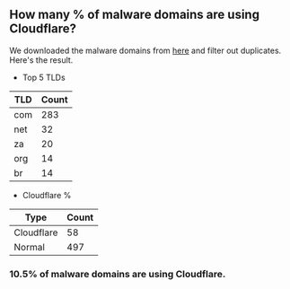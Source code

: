 ## How many % of malware domains are using Cloudflare?


We downloaded the malware domains from [here](https://urlhaus.abuse.ch) and filter out duplicates.
Here's the result.


[//]: # (start replacement)


- Top 5 TLDs

| TLD | Count |
| --- | --- |
| com | 283 |
| net | 32 |
| za | 20 |
| org | 14 |
| br | 14 |


- Cloudflare %

| Type | Count |
| --- | --- |
| Cloudflare | 58 |
| Normal | 497 |


### 10.5% of malware domains are using Cloudflare.